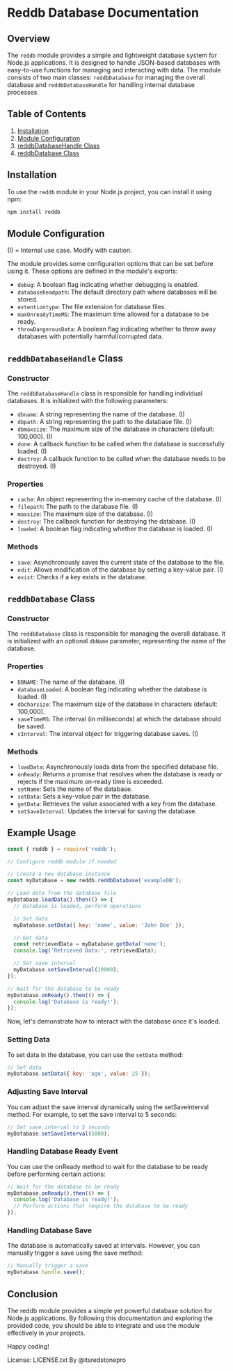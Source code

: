 # Reddb Database Documentation

## Overview

The `reddb` module provides a simple and lightweight database system for Node.js applications. It is designed to handle JSON-based databases with easy-to-use functions for managing and interacting with data. The module consists of two main classes: `reddbDatabase` for managing the overall database and `reddbDatabaseHandle` for handling internal database processes.

## Table of Contents

1. [Installation](#installation)
2. [Module Configuration](#module-configuration)
3. [reddbDatabaseHandle Class](#reddbdatabasehandle-class)
4. [reddbDatabase Class](#reddbdatabase-class)

## Installation

To use the `reddb` module in your Node.js project, you can install it using npm:

```bash
npm install reddb
```

## Module Configuration

(I) = Internal use case. Modify with caution.

The module provides some configuration options that can be set before using it. These options are defined in the module's exports:

- `debug`: A boolean flag indicating whether debugging is enabled.
- `databaseheadpath`: The default directory path where databases will be stored.
- `extentiontype`: The file extension for database files.
- `maxOnreadyTimeMS`: The maximum time allowed for a database to be ready.
- `throwDangerousData`: A boolean flag indicating whether to throw away databases with potentially harmful/corrupted data.

## `reddbDatabaseHandle` Class

### Constructor

The `reddbDatabaseHandle` class is responsible for handling individual databases. It is initialized with the following parameters:

- `dbname`: A string representing the name of the database. (I)
- `dbpath`: A string representing the path to the database file. (I)
- `dbmaxsize`: The maximum size of the database in characters (default: 100,000). (I)
- `done`: A callback function to be called when the database is successfully loaded. (I)
- `destroy`: A callback function to be called when the database needs to be destroyed. (I)

### Properties

- `cache`: An object representing the in-memory cache of the database. (I)
- `filepath`: The path to the database file. (I)
- `maxsize`: The maximum size of the database. (I)
- `destroy`: The callback function for destroying the database. (I)
- `loaded`: A boolean flag indicating whether the database is loaded. (I)

### Methods

- `save`: Asynchronously saves the current state of the database to the file. 
- `edit`: Allows modification of the database by setting a key-value pair. (I)
- `exist`: Checks if a key exists in the database.

## `reddbDatabase` Class

### Constructor

The `reddbDatabase` class is responsible for managing the overall database. It is initialized with an optional `dbName` parameter, representing the name of the database.

### Properties

- `DBNAME`: The name of the database. (I)
- `databaseLoaded`: A boolean flag indicating whether the database is loaded. (I)
- `dbcharsize`: The maximum size of the database in characters (default: 100,000).
- `saveTimeMS`: The interval (in milliseconds) at which the database should be saved.
- `cInterval`: The interval object for triggering database saves. (I)

### Methods

- `loadData`: Asynchronously loads data from the specified database file.
- `onReady`: Returns a promise that resolves when the database is ready or rejects if the maximum on-ready time is exceeded.
- `setName`: Sets the name of the database.
- `setData`: Sets a key-value pair in the database.
- `getData`: Retrieves the value associated with a key from the database.
- `setSaveInterval`: Updates the interval for saving the database.

## Example Usage

```javascript
const { reddb } = require('reddb');

// Configure reddb module if needed

// Create a new database instance
const myDatabase = new reddb.reddbDatabase('exampleDB');

// Load data from the database file
myDatabase.loadData().then(() => {
  // Database is loaded, perform operations

  // Set data
  myDatabase.setData({ key: 'name', value: 'John Doe' });

  // Get data
  const retrievedData = myDatabase.getData('name');
  console.log('Retrieved Data:', retrievedData);

  // Set save interval
  myDatabase.setSaveInterval(10000);
});

// Wait for the database to be ready
myDatabase.onReady().then(() => {
  console.log('Database is ready!');
});
```
Now, let's demonstrate how to interact with the database once it's loaded.

### Setting Data

To set data in the database, you can use the `setData` method:

```javascript
// Set data
myDatabase.setData({ key: 'age', value: 25 });
```

### Adjusting Save Interval

You can adjust the save interval dynamically using the setSaveInterval method. For example, to set the save interval to 5 seconds:

```javascript
// Set save interval to 5 seconds
myDatabase.setSaveInterval(5000);
```

### Handling Database Ready Event

You can use the onReady method to wait for the database to be ready before performing certain actions:

```javascript
// Wait for the database to be ready
myDatabase.onReady().then(() => {
  console.log('Database is ready!');
  // Perform actions that require the database to be ready
});
```

### Handling Database Save

The database is automatically saved at intervals. However, you can manually trigger a save using the save method:

```javascript
// Manually trigger a save
myDatabase.handle.save();
```

## Conclusion

The reddb module provides a simple yet powerful database solution for Node.js applications. By following this documentation and exploring the provided code, you should be able to integrate and use the module effectively in your projects.

Happy coding!

License: LICENSE.txt
By @itsredstonepro